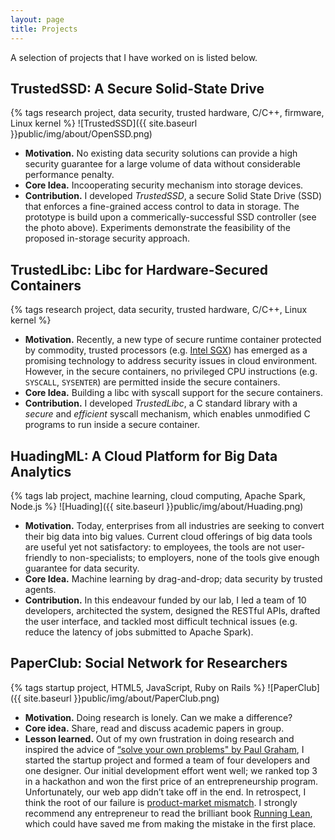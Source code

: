 ```yaml
---
layout: page
title: Projects
---
```


A selection of projects that I have worked on is listed below.

## <a name="trustedssd">TrustedSSD: A Secure Solid-State Drive</a>
{% tags research project, data security, trusted hardware, C/C++, firmware, 
Linux kernel %}
![TrustedSSD]({{ site.baseurl }}public/img/about/OpenSSD.png)

- **Motivation.**  No existing data security solutions can provide a high security
guarantee for a large volume of data without considerable performance penalty. 
- **Core Idea.** Incooperating security mechanism into storage devices.
- **Contribution.** I developed *TrustedSSD*, a secure Solid State Drive (SSD) that
enforces a fine-grained access control to data in storage. The prototype is 
build upon a commerically-successful SSD controller (see the photo above). 
Experiments demonstrate the feasibility of the proposed in-storage security 
approach.

## <a name="trustedlibc">TrustedLibc: Libc for Hardware-Secured Containers</a>
{% tags research project, data security, trusted hardware, C/C++, Linux kernel %}

- **Motivation.** Recently, a new type of secure runtime container protected by commodity, 
trusted processors (e.g. [Intel SGX](https://software.intel.com/en-us/sgx)) 
has emerged as a promising technology to address security issues in cloud 
environment. However, in the secure containers, no privileged CPU instructions
(e.g. `SYSCALL`, `SYSENTER`) are permitted inside the secure containers.
- **Core Idea.** Building a libc with syscall support for the secure containers.
- **Contribution.** I developed *TrustedLibc*, a C standard library with a 
*secure* and *efficient* syscall mechanism, which enables unmodified C programs to 
run inside a secure container.

## <a name="huadingml">HuadingML: A Cloud Platform for Big Data Analytics</a>
{% tags lab project, machine learning, cloud computing, Apache Spark, Node.js %}
![Huading]({{ site.baseurl }}public/img/about/Huading.png)

- **Motivation.** Today, enterprises from all industries are seeking to 
convert their big data into big values. Current cloud offerings of big data 
tools are useful yet not satisfactory: to employees, the tools are not 
user-friendly to non-specialists; to employers, none of the tools give 
enough guarantee for data security.
- **Core Idea.** Machine learning by drag-and-drop; data security by trusted agents.
- **Contribution.** In this endeavour funded by our lab, I led a team of 10 
developers, architected the system, designed the RESTful APIs, drafted the 
user interface, and tackled most difficult technical issues (e.g. reduce 
the latency of jobs submitted to Apache Spark).

## <a name="paperclub">PaperClub: Social Network for Researchers</a>
{% tags startup project, HTML5, JavaScript, Ruby on Rails %}
![PaperClub]({{ site.baseurl }}public/img/about/PaperClub.png)

- **Motivation.** Doing research is lonely. Can we make a difference?
- **Core idea.** Share, read and discuss academic papers in group.
- **Lesson learned.** Out of my own frustration in doing research and inspired
the advice of [“solve your own problems" by Paul Graham](http://paulgraham.com/startupideas.html),
I started the startup project and formed a team of four developers and one
designer.  Our initial development effort went well; we ranked top 3 in a 
hackathon and won the first price of an entrepreneurship program. 
Unfortunately, our web app didn’t take off in the end. In retrospect, I think
the root of our failure is [product-market mismatch](http://www.forbes.com/sites/xseedcapital/2014/06/25/how-to-survive-a-failed-product-plan-and-come-back-even-stronger).
I strongly recommend any entrepreneur to read the brilliant book 
[Running Lean](https://www.amazon.com/Running-Lean-Iterate-Works-OReilly/dp/1449305172),
which could have saved me from making the mistake in the first place.

<!--
## <a name="touchstarrynight">TouchStarryNight: Interactive Paintings</a>
{% tags art project, maker, Arduino, Java, Processing %}
![TouchStarryNight]({{ site.baseurl }}public/img/about/TouchStarryNight.png)

- **Motivation.**
- **Core Idea.**
- **Contribution.**
-->
